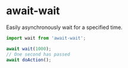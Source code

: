 # await-wait

Easily asynchronously wait for a specified time.

```typescript
import wait from 'await-wait';

await wait(1000);
// One second has passed
await doAction();
```
